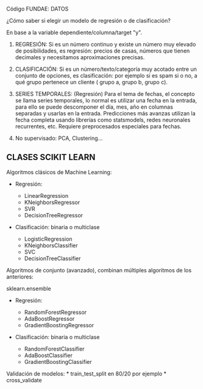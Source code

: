 Código FUNDAE: DATOS


¿Cómo saber si elegir un modelo de regresión o de clasificación?

En base a la variable dependiente/columna/target "y".

1. REGRESIÓN: Si es un número continuo y existe un número muy elevado de posibilidades, es regresión: precios de casas, números que tienen decimales y necesitamos aproximaciones precisas.

2. CLASIFICACIÓN: Si es un número/texto/categoría muy acotado entre un conjunto de opciones, es clasificación: por ejemplo si es spam si o no, a qué grupo pertenece un cliente ( grupo a, grupo b, grupo c). 

3. SERIES TEMPORALES: (Regresión) Para el tema de fechas, el concepto se llama series temporales, lo normal es utilizar una fecha en la entrada, para ello se puede descomponer el día, mes, año en columnas separadas y usarlas en la entrada. Predicciones más avanzas utilizan la fecha completa usando librerías como statsmodels, redes neuronales recurrentes, etc. Requiere preprocesados especiales para fechas.

4. No supervisado: PCA, Clustering...


## CLASES SCIKIT LEARN

Algoritmos clásicos de Machine Learning:

* Regresión:
    * LinearRegression
    * KNeighborsRegressor
    * SVR
    * DecisionTreeRegressor


* Clasificación: binaria o multiclase
    * LogisticRegression
    * KNeighborsClassifier
    * SVC
    * DecisionTreeClassifier


Algoritmos de conjunto (avanzado), combinan múltiples algoritmos de los anteriores:

sklearn.ensemble

* Regresión:
    * RandomForestRegressor
    * AdaBoostRegressor
    * GradientBoostingRegressor

* Clasificación: binaria o multiclase
    * RandomForestClassifier
    * AdaBoostClassifier
    * GradientBoostingClassifier


Validación de modelos:
    * train_test_split en 80/20 por ejemplo
    * cross_validate